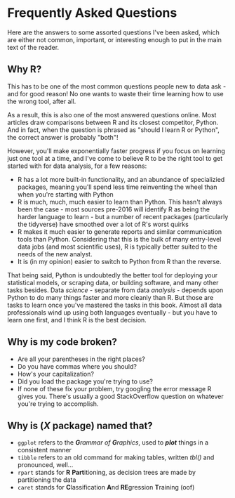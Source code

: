 # Frequently Asked Questions

Here are the answers to some assorted questions I've been asked, which are either not common, important, or interesting enough to put in the main text of the reader.

## Why R?
This has to be one of the most common questions people new to data ask - and for good reason! No one wants to waste their time learning how to use the wrong tool, after all.

As a result, this is also one of the most answered questions online. Most articles draw comparisons between R and its closest competitor, Python. And in fact, when the question is phrased as "should I learn R or Python", the correct answer is probably "both"!

However, you'll make exponentially faster progress if you focus on learning just one tool at a time, and I've come to believe R to be the right tool to get started with for data analysis, for a few reasons:

* R has a lot more built-in functionality, and an abundance of specializied packages, meaning you'll spend less time reinventing the wheel than when you're starting with Python
* R is much, much, much easier to learn than Python. This hasn't always been the case - most sources pre-2016 will identify R as being the harder language to learn - but a number of recent packages (particularly the tidyverse) have smoothed over a lot of R's worst quirks
* R makes it much easier to generate reports and similar communication tools than Python. Considering that this is the bulk of many entry-level data jobs (and most scientific uses), R is typically better suited to the needs of the new analyst.
* It is (in my opinion) easier to switch to Python from R than the reverse. 

That being said, Python is undoubtedly the better tool for deploying your statistical models, or scraping data, or building software, and many other tasks besides. Data _science_ - separate from data _analysis_ - depends upon Python to do many things faster and more cleanly than R. But those are tasks to learn once you've mastered the tasks in this book. Almost all data professionals wind up using both languages eventually - but you have to learn one first, and I think R is the best decision.

## Why is my code broken?
* Are all your parentheses in the right places?
* Do you have commas where you should?
* How's your capitalization?
* Did you load the package you're trying to use?
* If none of these fix your problem, try googling the error message R gives you. There's usually a good StackOverflow question on whatever you're trying to accomplish.

## Why is (_X_ package) named that?

* `ggplot` refers to the _**G**rammar of **G**raphics_, used to **_plot_** things in a consistent manner
* `tibble` refers to an old command for making tables, written _tbl()_ and pronounced, well...
* `rpart` stands for **R** **Part**itioning, as decision trees are made by partitioning the data
* `caret` stands for **C**lassification **A**nd **RE**gression **T**raining (oof)

